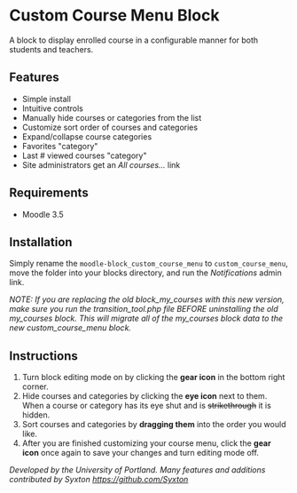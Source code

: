 # Custom Course Menu Block

A block to display enrolled course in a configurable manner for both
students and teachers.

## Features

- Simple install
- Intuitive controls
- Manually hide courses or categories from the list
- Customize sort order of courses and categories
- Expand/collapse course categories
- Favorites "category" 
- Last # viewed courses "category"
- Site administrators get an *All courses...* link

## Requirements

- Moodle 3.5

## Installation

Simply rename the `moodle-block_custom_course_menu` to `custom_course_menu`, move the folder into your blocks directory, and
run the _Notifications_ admin link.

*NOTE: If you are replacing the old block_my_courses with this new version, make sure you run the transition_tool.php file BEFORE uninstalling the old my_courses block. This will migrate all of the my_courses block data to the new custom_course_menu block.*

## Instructions

1. Turn block editing mode on by clicking the **gear icon** in the bottom right corner.
2. Hide courses and categories by clicking the **eye icon** next to them. When a course or category has its eye shut and is ~~strikethrough~~ it is hidden.
3. Sort courses and categories by **dragging them** into the order you would like.
4. After you are finished customizing your course menu, click the **gear icon** once again to save your changes and turn editing mode off.

*Developed by the University of Portland. Many features and additions contributed by Syxton https://github.com/Syxton*
